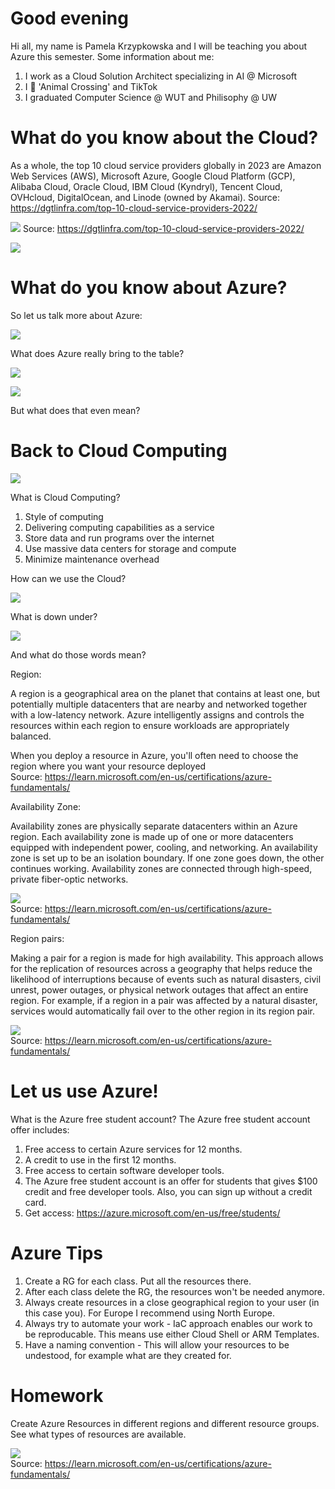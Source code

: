 # Good evening

Hi all, my name is Pamela Krzypkowska and I will be teaching you about Azure this semester. 
Some information about me:
1. I work as a Cloud Solution Architect specializing in AI @ Microsoft
2. I 💌 'Animal Crossing' and TikTok
3. I graduated Computer Science @ WUT and Philisophy @ UW

# What do you know about the Cloud? 

As a whole, the top 10 cloud service providers globally in 2023 are Amazon Web Services (AWS), Microsoft Azure, Google Cloud Platform (GCP), Alibaba Cloud, Oracle Cloud, IBM Cloud (Kyndryl), Tencent Cloud, OVHcloud, DigitalOcean, and Linode (owned by Akamai).
Source: https://dgtlinfra.com/top-10-cloud-service-providers-2022/

![](img/cloud-providers.png) 
Source: https://dgtlinfra.com/top-10-cloud-service-providers-2022/

![](img/migration-triggers.png) 

# What do you know about Azure? 

So let us talk more about Azure:  

![](img/Cloud-ideas.png)

What does Azure really bring to the table?

![](img/azure-map.png) 

![](img/azure-why.png) 

But what does that even mean? 

# Back to Cloud Computing

![](img/cloud-computing-analogy.png)

What is Cloud Computing?

1. Style of computing​
2. Delivering computing capabilities as a service​
3. Store data and run programs over the internet​
4. Use massive data centers for storage and compute​
5. Minimize maintenance overhead

How can we use the Cloud? 

![](img/iaas-paas-saas.png)

What is down under? 

![](img/servers.png)

And what do those words mean? 

Region: 

A region is a geographical area on the planet that contains at least one, but potentially multiple datacenters that are nearby and networked together with a low-latency network. Azure intelligently assigns and controls the resources within each region to ensure workloads are appropriately balanced.

When you deploy a resource in Azure, you'll often need to choose the region where you want your resource deployed  
Source: https://learn.microsoft.com/en-us/certifications/azure-fundamentals/

Availability Zone: 

Availability zones are physically separate datacenters within an Azure region. Each availability zone is made up of one or more datacenters equipped with independent power, cooling, and networking. An availability zone is set up to be an isolation boundary. If one zone goes down, the other continues working. Availability zones are connected through high-speed, private fiber-optic networks.

![](img/az.png)  
Source: https://learn.microsoft.com/en-us/certifications/azure-fundamentals/

Region pairs:  

Making a pair for a region is made for high availability. This approach allows for the replication of resources across a geography that helps reduce the likelihood of interruptions because of events such as natural disasters, civil unrest, power outages, or physical network outages that affect an entire region. For example, if a region in a pair was affected by a natural disaster, services would automatically fail over to the other region in its region pair.

![](img/region-pair.png)  
Source: https://learn.microsoft.com/en-us/certifications/azure-fundamentals/

# Let us use Azure!

What is the Azure free student account?
The Azure free student account offer includes:

1. Free access to certain Azure services for 12 months.
2. A credit to use in the first 12 months.
3. Free access to certain software developer tools.
4. The Azure free student account is an offer for students that gives $100 credit and free developer tools. Also, you can sign up without a credit card.
5. Get access: https://azure.microsoft.com/en-us/free/students/ 

# Azure Tips

1. Create a RG for each class. Put all the resources there.
2. After each class delete the RG, the resources won't be needed anymore. 
3. Always create resources in a close geographical region to your user (in this case you). For Europe I recommend using North Europe. 
4. Always try to automate your work - IaC approach enables our work to be reproducable. This means use either Cloud Shell or ARM Templates.
5. Have a naming convention - This will allow your resources to be undestood, for example what are they created for. 

# Homework 

Create Azure Resources in different regions and different resource groups. See what types of resources are available. 

![](img/azure-resources.png)  
Source: https://learn.microsoft.com/en-us/certifications/azure-fundamentals/










